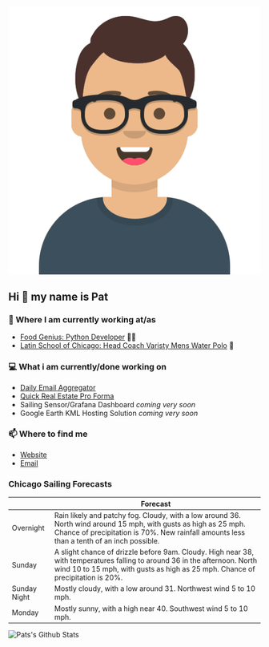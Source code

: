 [![Social banner for p-j-falconer](https://raw.githubusercontent.com/P-J-FALCONER/P-J-FALCONER/master/assets/avataaars.svg)](https://patfalconer.com/)
## Hi :wave: my name is Pat

### 💼 Where I am currently working at/as
- [Food Genius: Python Developer](https://getfoodgenius.com/) 🍔🐍
- [Latin School of Chicago: Head Coach Varisty Mens Water Polo](https://www.latinschool.org/) 🤽


### 💻 What i am currently/done working on
 - [Daily Email Aggregator](https://github.com/P-J-FALCONER/dott_daily_mail)
 - [Quick Real Estate Pro Forma](https://github.com/P-J-FALCONER/henry)
 - Sailing Sensor/Grafana Dashboard *coming very soon*
 - Google Earth KML Hosting Solution *coming very soon*

### 📫 Where to find me
 - [Website](https://patfalconer.com/)
 - [Email](mailto:patrick.j.falconer@gmail.com)


### Chicago Sailing Forecasts
|   | Forecast  |
|---|---|
| Overnight | Rain likely and patchy fog. Cloudy, with a low around 36. North wind around 15 mph, with gusts as high as 25 mph. Chance of precipitation is 70%. New rainfall amounts less than a tenth of an inch possible. |
| Sunday | A slight chance of drizzle before 9am. Cloudy. High near 38, with temperatures falling to around 36 in the afternoon. North wind 10 to 15 mph, with gusts as high as 25 mph. Chance of precipitation is 20%. |
| Sunday Night | Mostly cloudy, with a low around 31. Northwest wind 5 to 10 mph. |
| Monday | Mostly sunny, with a high near 40. Southwest wind 5 to 10 mph. |

![Pats's Github Stats](https://github-readme-stats.vercel.app/api?username=p-j-falconer&show_icons=true&theme=radical)
